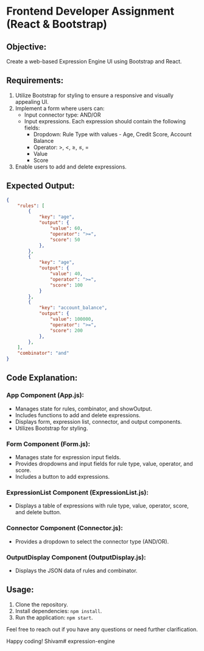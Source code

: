 # Frontend Developer Assignment (React & Bootstrap)

## Objective:
Create a web-based Expression Engine UI using Bootstrap and React.

## Requirements:

1. Utilize Bootstrap for styling to ensure a responsive and visually appealing UI.
2. Implement a form where users can:
    - Input connector type: AND/OR
    - Input expressions. Each expression should contain the following fields:
        - Dropdown: Rule Type with values - Age, Credit Score, Account Balance
        - Operator: >, <, ≥, ≤, =
        - Value
        - Score
3. Enable users to add and delete expressions.

## Expected Output:

```json
{
    "rules": [
        {
            "key": "age",
            "output": {
                "value": 60,
                "operator": ">=",
                "score": 50
            },
        },
        {
            "key": "age",
            "output": {
                "value": 40,
                "operator": ">=",
                "score": 100
            }
        },
        {
            "key": "account_balance",
            "output": {
                "value": 100000,
                "operator": ">=",
                "score": 200
            },
        },
    ],
    "combinator": "and"
}
```

## Code Explanation:

### App Component (App.js):
- Manages state for rules, combinator, and showOutput.
- Includes functions to add and delete expressions.
- Displays form, expression list, connector, and output components.
- Utilizes Bootstrap for styling.

### Form Component (Form.js):
- Manages state for expression input fields.
- Provides dropdowns and input fields for rule type, value, operator, and score.
- Includes a button to add expressions.

### ExpressionList Component (ExpressionList.js):
- Displays a table of expressions with rule type, value, operator, score, and delete button.

### Connector Component (Connector.js):
- Provides a dropdown to select the connector type (AND/OR).

### OutputDisplay Component (OutputDisplay.js):
- Displays the JSON data of rules and combinator.

## Usage:
1. Clone the repository.
2. Install dependencies: `npm install`.
3. Run the application: `npm start`.

Feel free to reach out if you have any questions or need further clarification.

Happy coding!
Shivam# expression-engine
